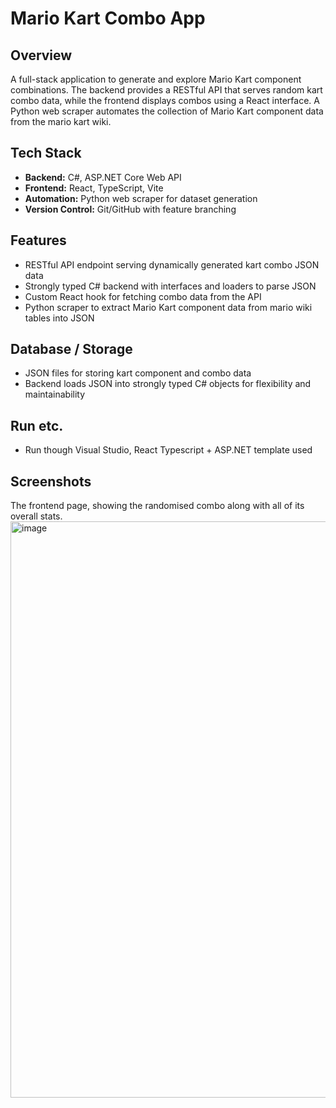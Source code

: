 # Mario Kart Combo App

## Overview
A full-stack application to generate and explore Mario Kart component combinations. The backend provides a RESTful API that serves random kart combo data, while the frontend displays combos using a React interface. A Python web scraper automates the collection of Mario Kart component data from the mario kart wiki.

## Tech Stack
- **Backend:** C#, ASP.NET Core Web API
- **Frontend:** React, TypeScript, Vite
- **Automation:** Python web scraper for dataset generation
- **Version Control:** Git/GitHub with feature branching

## Features
- RESTful API endpoint serving dynamically generated kart combo JSON data
- Strongly typed C# backend with interfaces and loaders to parse JSON
- Custom React hook for fetching combo data from the API
- Python scraper to extract Mario Kart component data from mario wiki tables into JSON

## Database / Storage
- JSON files for storing kart component and combo data
- Backend loads JSON into strongly typed C# objects for flexibility and maintainability

## Run etc.
- Run though Visual Studio, React Typescript + ASP.NET template used

## Screenshots
The frontend page, showing the randomised combo along with all of its overall stats.
<img width="599" height="922" alt="image" src="https://github.com/user-attachments/assets/ddf0c207-1995-4002-afb8-c7f11c93555e" />

